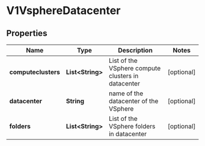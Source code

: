 # V1VsphereDatacenter

## Properties
Name | Type | Description | Notes
------------ | ------------- | ------------- | -------------
**computeclusters** | **List&lt;String&gt;** | List  of the VSphere compute clusters in datacenter |  [optional]
**datacenter** | **String** | name of the datacenter of the VSphere |  [optional]
**folders** | **List&lt;String&gt;** | List  of the VSphere folders in datacenter |  [optional]
